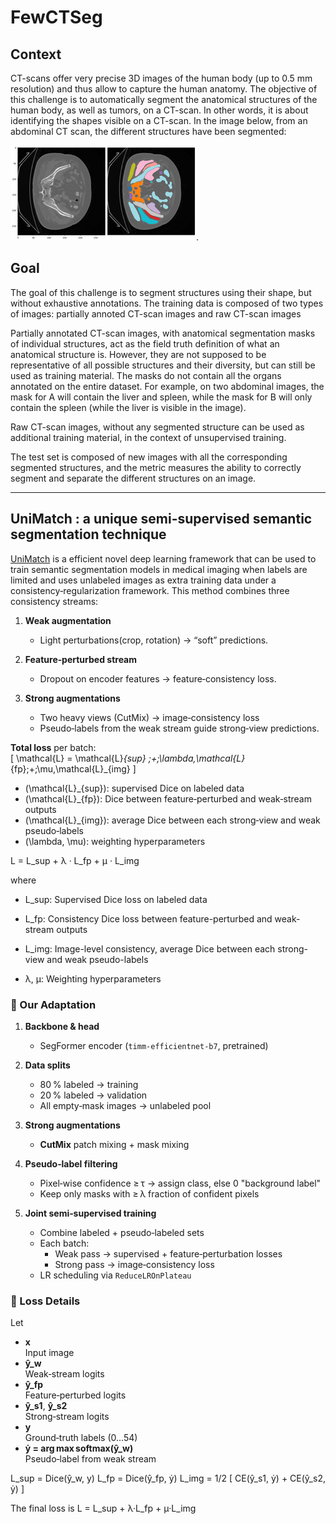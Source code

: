 # FewCTSeg

## Context
CT-scans offer very precise 3D images of the human body (up to 0.5 mm resolution) and thus allow to capture the human anatomy.
The objective of this challenge is to automatically segment the anatomical structures of the human body, as well as tumors, on a CT-scan. In other words, it is about identifying the shapes visible on a CT-scan.
In the image below, from an abdominal CT scan, the different structures have been segmented:

![Example of an abdominal CT scan](images/raidium_2024_1.png).

## Goal

The goal of this challenge is to segment structures using their shape, but without exhaustive annotations.
The training data is composed of two types of images: partially annoted CT-scan images and raw CT-scan images

Partially annotated CT-scan images, with anatomical segmentation masks of individual structures, act as the field truth definition of what an anatomical structure is.
However, they are not supposed to be representative of all possible structures and their diversity, but can still be used as training material.
The masks do not contain all the organs annotated on the entire dataset. For example, on two abdominal images,
the mask for A will contain the liver and spleen, while the mask for B will only contain the spleen (while the liver is visible in the image).

Raw CT-scan images, without any segmented structure can be used as additional training material, in the context of unsupervised training.

The test set is composed of new images with all the corresponding segmented structures, and the metric measures the ability to correctly segment and separate the different structures on an image.

---

## UniMatch : a unique semi-supervised semantic segmentation technique

[UniMatch](https://arxiv.org/pdf/2208.09910) is a efficient novel deep learning framework that can be used to train semantic segmentation models in medical imaging when labels are limited and uses unlabeled images as extra training data under a consistency‑regularization framework. This method combines three consistency streams:

1. **Weak augmentation**  
   - Light perturbations(crop, rotation) → “soft” predictions.

2. **Feature‑perturbed stream**  
   - Dropout on encoder features → feature‑consistency loss.

3. **Strong augmentations**  
   - Two heavy views (CutMix) → image‑consistency loss  
   - Pseudo‑labels from the weak stream guide strong‑view predictions.

**Total loss** per batch:  
\[
\mathcal{L} = \mathcal{L}_{sup} \;+\;\lambda\,\mathcal{L}_{fp}\;+\;\mu\,\mathcal{L}_{img}
\]  
- \(\mathcal{L}_{sup}\): supervised Dice on labeled data  
- \(\mathcal{L}_{fp}\): Dice between feature‑perturbed and weak‑stream outputs  
- \(\mathcal{L}_{img}\): average Dice between each strong‑view and weak pseudo‑labels  
- \(\lambda, \mu\): weighting hyperparameters

L = L_sup + λ · L_fp + μ · L_img

where

- L_sup: Supervised Dice loss on labeled data

- L_fp: Consistency Dice loss between feature-perturbed and weak-stream outputs

- L_img: Image-level consistency, average Dice between each strong-view and weak pseudo-labels

- λ, μ: Weighting hyperparameters

### 🔧 Our Adaptation

1. **Backbone & head**  
   - SegFormer encoder (`timm-efficientnet-b7`, pretrained)

2. **Data splits**  
   - 80 % labeled → training 
   - 20 % labeled → validation  
   - All empty‑mask images → unlabeled pool

3. **Strong augmentations**  
   - **CutMix** patch mixing + mask mixing  

4. **Pseudo‑label filtering**  
   - Pixel‑wise confidence ≥ τ → assign class, else 0 "background label"
   - Keep only masks with ≥ λ fraction of confident pixels

5. **Joint semi‑supervised training**  
   - Combine labeled + pseudo‑labeled sets  
   - Each batch:  
     - Weak pass → supervised + feature‑perturbation losses  
     - Strong pass → image‑consistency loss  
   - LR scheduling via `ReduceLROnPlateau`


### 📝 Loss Details

Let  

- **x**  
  Input image
- **ŷ_w**  
  Weak‑stream logits
- **ŷ_fp**  
  Feature‑perturbed logits
- **ŷ_s1**, **ŷ_s2**  
  Strong‑stream logits
- **y**  
  Ground‑truth labels (0…54)
- **ẏ = arg max softmax(ŷ_w)**  
  Pseudo‑label from weak stream


L_sup = Dice(ŷ_w, y)
L_fp  = Dice(ŷ_fp, ẏ)
L_img = 1/2 [ CE(ŷ_s1, ẏ) + CE(ŷ_s2, ẏ) ]

The final loss is 
L     = L_sup + λ·L_fp + μ·L_img








